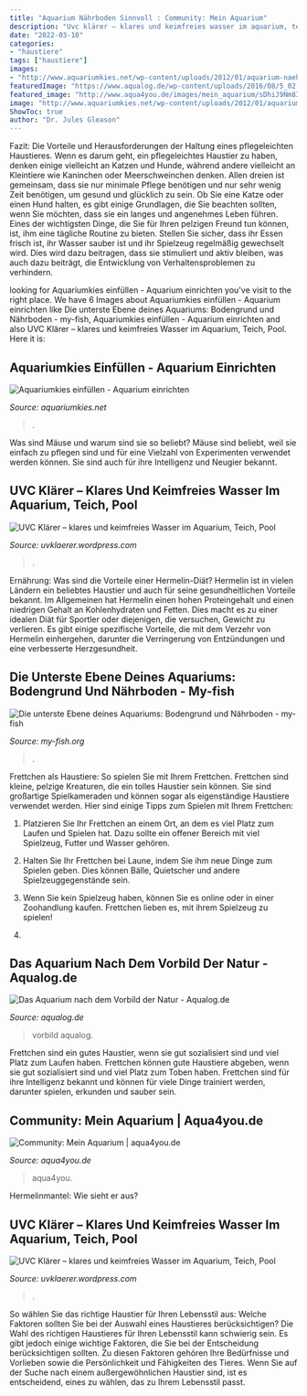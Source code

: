 ```yaml
---
title: "Aquarium Nährboden Sinnvoll : Community: Mein Aquarium"
description: "Uvc klärer – klares und keimfreies wasser im aquarium, teich, pool"
date: "2022-03-10"
categories:
- "haustiere"
tags: ["haustiere"]
images:
- "http://www.aquariumkies.net/wp-content/uploads/2012/01/aquarium-naehrboden.jpg"
featuredImage: "https://www.aqualog.de/wp-content/uploads/2016/08/5_02.jpg"
featured_image: "http://www.aqua4you.de/images/mein_aquarium/sDhiJ9Nm83Ib.jpg"
image: "http://www.aquariumkies.net/wp-content/uploads/2012/01/aquarium-naehrboden.jpg"
ShowToc: true
author: "Dr. Jules Gleason"
---
```



Fazit: Die Vorteile und Herausforderungen der Haltung eines pflegeleichten Haustieres.
Wenn es darum geht, ein pflegeleichtes Haustier zu haben, denken einige vielleicht an Katzen und Hunde, während andere vielleicht an Kleintiere wie Kaninchen oder Meerschweinchen denken. Allen dreien ist gemeinsam, dass sie nur minimale Pflege benötigen und nur sehr wenig Zeit benötigen, um gesund und glücklich zu sein. Ob Sie eine Katze oder einen Hund halten, es gibt einige Grundlagen, die Sie beachten sollten, wenn Sie möchten, dass sie ein langes und angenehmes Leben führen.
Eines der wichtigsten Dinge, die Sie für Ihren pelzigen Freund tun können, ist, ihm eine tägliche Routine zu bieten. Stellen Sie sicher, dass ihr Essen frisch ist, ihr Wasser sauber ist und ihr Spielzeug regelmäßig gewechselt wird. Dies wird dazu beitragen, dass sie stimuliert und aktiv bleiben, was auch dazu beiträgt, die Entwicklung von Verhaltensproblemen zu verhindern.

	

		
looking for Aquariumkies einfüllen - Aquarium einrichten you've visit to the right place. We have 6 Images about Aquariumkies einfüllen - Aquarium einrichten like Die unterste Ebene deines Aquariums: Bodengrund und Nährboden - my-fish, Aquariumkies einfüllen - Aquarium einrichten and also UVC Klärer – klares und keimfreies Wasser im Aquarium, Teich, Pool. Here it is:
		
    
## Aquariumkies Einfüllen - Aquarium Einrichten

<img loading=lazy src="http://www.aquariumkies.net/wp-content/uploads/2012/01/aquarium-naehrboden.jpg" onerror="this.onerror=null;this.src='https://tse2.mm.bing.net/th?id=OIP.rEZBOe-yAiNRtTX_-7OLkgHaEK&amp;pid=15.1';" alt="Aquariumkies einfüllen - Aquarium einrichten">

_Source: aquariumkies.net_

>. 

	

Was sind Mäuse und warum sind sie so beliebt?
Mäuse sind beliebt, weil sie einfach zu pflegen sind und für eine Vielzahl von Experimenten verwendet werden können. Sie sind auch für ihre Intelligenz und Neugier bekannt.

    
## UVC Klärer – Klares Und Keimfreies Wasser Im Aquarium, Teich, Pool

<img loading=lazy src="https://uvklaerer.files.wordpress.com/2015/11/teaser-uv_klaerer-de.png?w=1024&amp;h=511" onerror="this.onerror=null;this.src='https://tse2.mm.bing.net/th?id=OIP.xYmnwaOr4e3j6dVAlPPkDAHaDs&amp;pid=15.1';" alt="UVC Klärer – klares und keimfreies Wasser im Aquarium, Teich, Pool">

_Source: uvklaerer.wordpress.com_

>. 

	

Ernährung: Was sind die Vorteile einer Hermelin-Diät?
Hermelin ist in vielen Ländern ein beliebtes Haustier und auch für seine gesundheitlichen Vorteile bekannt. Im Allgemeinen hat Hermelin einen hohen Proteingehalt und einen niedrigen Gehalt an Kohlenhydraten und Fetten. Dies macht es zu einer idealen Diät für Sportler oder diejenigen, die versuchen, Gewicht zu verlieren. Es gibt einige spezifische Vorteile, die mit dem Verzehr von Hermelin einhergehen, darunter die Verringerung von Entzündungen und eine verbesserte Herzgesundheit.

    
## Die Unterste Ebene Deines Aquariums: Bodengrund Und Nährboden - My-fish

<img loading=lazy src="https://my-fish.org/wp-content/uploads/2015/01/DSC_0970.jpg" onerror="this.onerror=null;this.src='https://tse2.mm.bing.net/th?id=OIP.KgdEHr4Jxcl0Baqrb_LttAHaLY&amp;pid=15.1';" alt="Die unterste Ebene deines Aquariums: Bodengrund und Nährboden - my-fish">

_Source: my-fish.org_

>. 

	

Frettchen als Haustiere: So spielen Sie mit Ihrem Frettchen.
Frettchen sind kleine, pelzige Kreaturen, die ein tolles Haustier sein können. Sie sind großartige Spielkameraden und können sogar als eigenständige Haustiere verwendet werden. Hier sind einige Tipps zum Spielen mit Ihrem Frettchen:
1. Platzieren Sie Ihr Frettchen an einem Ort, an dem es viel Platz zum Laufen und Spielen hat. Dazu sollte ein offener Bereich mit viel Spielzeug, Futter und Wasser gehören.

2. Halten Sie Ihr Frettchen bei Laune, indem Sie ihm neue Dinge zum Spielen geben. Dies können Bälle, Quietscher und andere Spielzeuggegenstände sein.

3. Wenn Sie kein Spielzeug haben, können Sie es online oder in einer Zoohandlung kaufen. Frettchen lieben es, mit ihrem Spielzeug zu spielen!

4.

    
## Das Aquarium Nach Dem Vorbild Der Natur - Aqualog.de

<img loading=lazy src="https://www.aqualog.de/wp-content/uploads/2016/08/5_02.jpg" onerror="this.onerror=null;this.src='https://tse1.mm.bing.net/th?id=OIP.pZ2fMtypmyDnhatFDAOdZgHaDl&amp;pid=15.1';" alt="Das Aquarium nach dem Vorbild der Natur - Aqualog.de">

_Source: aqualog.de_

>vorbild aqualog. 

	

Frettchen sind ein gutes Haustier, wenn sie gut sozialisiert sind und viel Platz zum Laufen haben.
Frettchen können gute Haustiere abgeben, wenn sie gut sozialisiert sind und viel Platz zum Toben haben. Frettchen sind für ihre Intelligenz bekannt und können für viele Dinge trainiert werden, darunter spielen, erkunden und sauber sein.

    
## Community: Mein Aquarium | Aqua4you.de

<img loading=lazy src="http://www.aqua4you.de/images/mein_aquarium/sDhiJ9Nm83Ib.jpg" onerror="this.onerror=null;this.src='https://tse1.mm.bing.net/th?id=OIP.ybaQEGjZuzKB2AOi1fanJAHaJE&amp;pid=15.1';" alt="Community: Mein Aquarium | aqua4you.de">

_Source: aqua4you.de_

>aqua4you. 

	

Hermelinmantel: Wie sieht er aus?

    
## UVC Klärer – Klares Und Keimfreies Wasser Im Aquarium, Teich, Pool

<img loading=lazy src="https://uvklaerer.files.wordpress.com/2015/12/teaser_teich_koi_schwebealgen_grc3bcnes_wasser-uv-klaerer-de.png?w=768" onerror="this.onerror=null;this.src='https://tse2.mm.bing.net/th?id=OIP.ept88G0Nk6QNsS9tC6c3fAHaEI&amp;pid=15.1';" alt="UVC Klärer – klares und keimfreies Wasser im Aquarium, Teich, Pool">

_Source: uvklaerer.wordpress.com_

>. 

	

So wählen Sie das richtige Haustier für Ihren Lebensstil aus: Welche Faktoren sollten Sie bei der Auswahl eines Haustieres berücksichtigen?
Die Wahl des richtigen Haustieres für Ihren Lebensstil kann schwierig sein. Es gibt jedoch einige wichtige Faktoren, die Sie bei der Entscheidung berücksichtigen sollten. Zu diesen Faktoren gehören Ihre Bedürfnisse und Vorlieben sowie die Persönlichkeit und Fähigkeiten des Tieres. Wenn Sie auf der Suche nach einem außergewöhnlichen Haustier sind, ist es entscheidend, eines zu wählen, das zu Ihrem Lebensstil passt.


